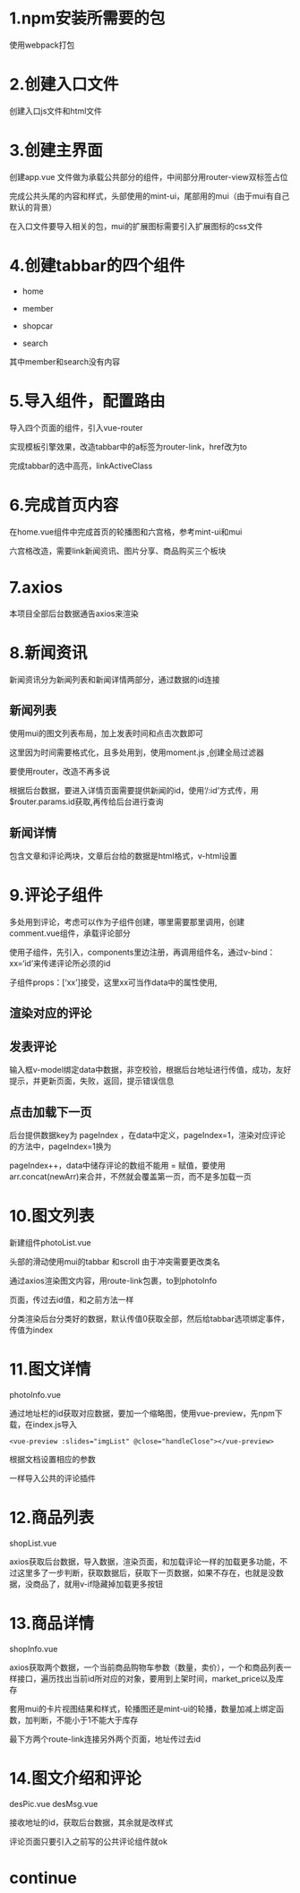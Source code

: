 # 1.npm安装所需要的包

使用webpack打包

# 2.创建入口文件

创建入口js文件和html文件

# 3.创建主界面

创建app.vue 文件做为承载公共部分的组件，中间部分用router-view双标签占位

完成公共头尾的内容和样式，头部使用的mint-ui，尾部用的mui（由于mui有自己默认的背景）

在入口文件要导入相关的包，mui的扩展图标需要引入扩展图标的css文件

# 4.创建tabbar的四个组件

- home

- member

- shopcar

- search

  

其中member和search没有内容

# 5.导入组件，配置路由

导入四个页面的组件，引入vue-router

实现模板引擎效果，改造tabbar中的a标签为router-link，href改为to

完成tabbar的选中高亮，linkActiveClass

# 6.完成首页内容

在home.vue组件中完成首页的轮播图和六宫格，参考mint-ui和mui

六宫格改造，需要link新闻资讯、图片分享、商品购买三个板块

# 7.axios

本项目全部后台数据通告axios来渲染

# 8.新闻资讯

新闻资讯分为新闻列表和新闻详情两部分，通过数据的id连接

## 新闻列表

使用mui的图文列表布局，加上发表时间和点击次数即可

这里因为时间需要格式化，且多处用到，使用moment.js ,创建全局过滤器

要使用router，改造不再多说

根据后台数据，要进入详情页面需要提供新闻的id，使用‘/:id’方式传，用$router.params.id获取,再传给后台进行查询

## 新闻详情

包含文章和评论两块，文章后台给的数据是html格式，v-html设置

# 9.评论子组件

多处用到评论，考虑可以作为子组件创建，哪里需要那里调用，创建comment.vue组件，承载评论部分

使用子组件，先引入，components里边注册，再调用组件名，通过v-bind：xx=‘id’来传递评论所必须的id

子组件props：[‘xx’]接受，这里xx可当作data中的属性使用,

## 渲染对应的评论

## 发表评论

输入框v-model绑定data中数据，非空校验，根据后台地址进行传值，成功，友好提示，并更新页面，失败，返回，提示错误信息

## 点击加载下一页

后台提供数据key为 pageIndex ，在data中定义，pageIndex=1，渲染对应评论的方法中，pageIndex=1换为

pageIndex++，data中储存评论的数组不能用 = 赋值，要使用arr.concat(newArr)来合并，不然就会覆盖第一页，而不是多加载一页

# 10.图文列表

新建组件photoList.vue

头部的滑动使用mui的tabbar 和scroll 由于冲突需要更改类名

通过axios渲染图文内容，用route-link包裹，to到photoInfo

页面，传过去id值，和之前方法一样

分类渲染后台分类好的数据，默认传值0获取全部，然后给tabbar选项绑定事件，传值为index

# 11.图文详情

photoInfo.vue

通过地址栏的id获取对应数据，要加一个缩略图，使用vue-preview，先npm下载，在index.js导入

```
<vue-preview :slides="imgList" @close="handleClose"></vue-preview>
```

根据文档设置相应的参数

一样导入公共的评论插件

# 12.商品列表

shopList.vue

axios获取后台数据，导入数据，渲染页面，和加载评论一样的加载更多功能，不过这里多了一步判断，获取数据后，获取下一页数据，如果不存在，也就是没数据，没商品了，就用v-if隐藏掉加载更多按钮

# 13.商品详情

shopInfo.vue

axios获取两个数据，一个当前商品购物车参数（数量，卖价），一个和商品列表一样接口，遍历找出当前id所对应的对象，要用到上架时间，market_price以及库存

套用mui的卡片视图结果和样式，轮播图还是mint-ui的轮播，数量加减上绑定函数，加判断，不能小于1不能大于库存

最下方两个route-link连接另外两个页面，地址传过去id

# 14.图文介绍和评论

desPic.vue  desMsg.vue

接收地址的id，获取后台数据，其余就是改样式

评论页面只要引入之前写的公共评论组件就ok

# continue